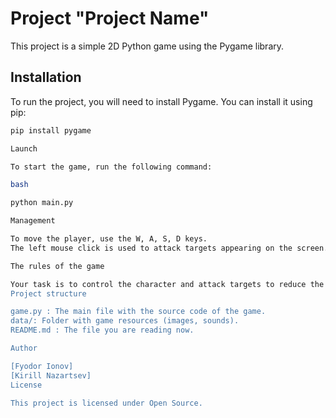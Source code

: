 # Project "Project Name"

This project is a simple 2D Python game using the Pygame library.

## Installation

To run the project, you will need to install Pygame. You can install it using pip:

```bash
pip install pygame

Launch

To start the game, run the following command:

bash

python main.py

Management

To move the player, use the W, A, S, D keys.
The left mouse click is used to attack targets appearing on the screen.

The rules of the game

Your task is to control the character and attack targets to reduce the boss's health to zero. The game continues until the player's or boss's health drops to zero.
Project structure

game.py : The main file with the source code of the game.
data/: Folder with game resources (images, sounds).
README.md : The file you are reading now.

Author

[Fyodor Ionov]
[Kirill Nazartsev]
License

This project is licensed under Open Source.